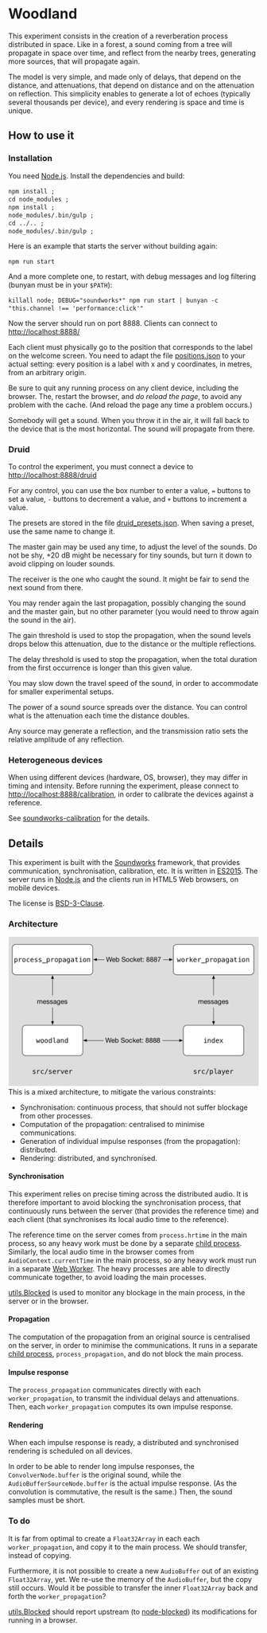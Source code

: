 # Woodland #

This experiment consists in the creation of a reverberation process
distributed in space. Like in a forest, a sound coming from a tree will
propagate in space over time, and reflect from the nearby trees, generating
more sources, that will propagate again.

The model is very simple, and made only of delays, that depend on the
distance, and attenuations, that depend on distance and on the attenuation
on reflection. This simplicity enables to generate a lot of echoes
(typically several thousands per device), and every rendering is space and
time is unique.

## How to use it ##

### Installation ###

You need [Node.js]. Install the dependencies and build:

``` shell
npm install ;
cd node_modules ;
npm install ;
node_modules/.bin/gulp ;
cd ../.. ;
node_modules/.bin/gulp ;
```

Here is an example that starts the server without building again:
``` shell
npm run start
```

And a more complete one, to restart, with debug messages and log filtering
(bunyan must be in your `$PATH`):
``` shell
killall node; DEBUG="soundworks*" npm run start | bunyan -c "this.channel !== 'performance:click'"
```

Now the server should run on port 8888. Clients can connect to <http://localhost:8888/>

Each client must physically go to the position that corresponds to the
label on the welcome screen. You need to adapt the file [positions.json] to your
actual setting: every position is a label with x and y coordinates, in metres,
from an arbitrary origin.

Be sure to quit any running process on any client device, including the
browser. The, restart the browser, and *do reload the page*, to avoid any
problem with the cache. (And reload the page any time a problem occurs.)

Somebody will get a sound. When you throw it in the air, it will fall back
to the device that is the most horizontal. The sound will propagate from there.

### Druid ###

To control the experiment, you must connect a device to
<http://localhost:8888/druid>

For any control, you can use the box number to enter a value, `=` buttons to
set a value, `-` buttons to decrement a value, and `+` buttons to increment
a value.

The presets are stored in the file [druid_presets.json]. When saving a
preset, use the same name to change it.

The master gain may be used any time, to adjust the level of the
sounds. Do not be shy, +20 dB might be necessary for tiny sounds, but turn
it down to avoid clipping on louder sounds.

The receiver is the one who caught the sound. It might be fair to send the
next sound from there.

You may render again the last propagation, possibly changing the sound and
the master gain, but no other parameter (you would need to throw again the
sound in the air).

The gain threshold is used to stop the propagation, when the sound levels
drops below this attenuation, due to the distance or the multiple
reflections.

The delay threshold is used to stop the propagation, when the total duration from
the first occurrence is longer than this given value.

You may slow down the travel speed of the sound, in order to accommodate
for smaller experimental setups.

The power of a sound source spreads over the distance. You can control
what is the attenuation each time the distance doubles.

Any source may generate a reflection, and the transmission ratio sets the
relative amplitude of any reflection.

### Heterogeneous devices ###

When using different devices (hardware, OS, browser), they may differ in
timing and intensity. Before running the experiment, please connect to
<http://localhost:8888/calibration>, in order to calibrate the devices
against a reference.

See [soundworks-calibration] for the details.


## Details ##

This experiment is built with the [Soundworks] framework, that provides
communication, synchronisation, calibration, etc. It is written in
[ES2015]. The server runs in [Node.js] and the clients run in HTML5 Web
browsers, on mobile devices.

The license is [BSD-3-Clause].

### Architecture ###

![mixed architecture][mixed architecture]
This is a mixed architecture, to mitigate the various constraints:
- Synchronisation: continuous process, that should not suffer blockage from
  other processes.
- Computation of the propagation: centralised to minimise communications.
- Generation of individual impulse responses (from the propagation):
distributed.
- Rendering: distributed, and synchronised.


#### Synchronisation ####

This experiment relies on precise timing across the distributed audio. It
is therefore important to avoid blocking the synchronisation process, that
continuously runs between the server (that provides the reference time) and
each client (that synchronises its local audio time to the reference).

The reference time on the server comes from `process.hrtime` in the main
process, so any heavy work must be done by a separate
[child process]. Similarly, the local audio time in the browser comes from
`AudioContext.currentTime` in the main process, so any heavy work must run
in a separate [Web Worker]. The heavy processes are able to directly
communicate together, to avoid loading the main processes.

[utils.Blocked] is used to monitor any blockage in the main process, in the
server or in the browser.

#### Propagation ####

The computation of the propagation from an original source is
centralised on the server, in order to minimise the communications. It runs
in a separate [child process], `process_propagation`, and do not block the
main process.

#### Impulse response ####

The `process_propagation` communicates directly with each
`worker_propagation`, to transmit the individual delays and
attenuations. Then, each `worker_propagation` computes its own impulse
response.

#### Rendering ####

When each impulse response is ready, a distributed and synchronised
rendering is scheduled on all devices.

In order to be able to render long impulse responses, the
`ConvolverNode.buffer` is the original sound, while the
`AudioBufferSourceNode.buffer` is the actual impulse response. (As the
convolution is commutative, the result is the same.) Then, the sound
samples must be short.

### To do ###

It is far from optimal to create a `Float32Array` in each each
`worker_propagation`, and copy it to the main process. We should transfer,
instead of copying.

Furthermore, it is not possible to create a new `AudioBuffer` out of an
existing `Float32Array`, yet. We re-use the memory of the `AudioBuffer`,
but the copy still occurs. Would it be possible to transfer the inner
`Float32Array` back and forth the `worker_propagation`?

[utils.Blocked] should report upstream (to [node-blocked]) its
modifications for running in a browser.

[BSD-3-Clause]: https://opensource.org/licenses/BSD-3-Clause
[child process]: https://nodejs.org/api/child_process.html
[druid_presets.json]: ./data/druid_presets.json
[ES2015]: https://babeljs.io/docs/learn-es2015/
[mixed architecture]: ./architecture.png
[Node.js]: https://nodejs.org
[node-blocked]: https://www.npmjs.com/package/blocked
[positions.json]: ./data/positions.json
[Soundworks]: https://github.com/collective-soundworks/soundworks
[soundworks-calibration]: https://github.com/collective-soundworks/soundworks-calibration
[utils.Blocked]: https://github.com/ircam-cosima/soundworks-woodland/blob/0.8.2/src/common/utils.es6.js#L18
[Web Worker]: https://developer.mozilla.org/en-US/docs/Web/API/Worker
